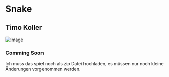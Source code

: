 # Snake
## Timo Koller

![image](https://github.com/user-attachments/assets/b0d1fbb7-9675-4ac3-8723-5f5ddafc297b)


### Comming Soon
Ich muss das spiel noch als zip Datei hochladen, es müssen nur noch kleine Änderungen vorgenommen werden.
